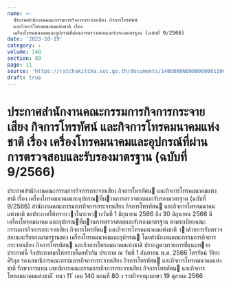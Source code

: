 ```yaml
---
name: >-
  ประกาศสำนักงานคณะกรรมการกิจการกระจายเสียง กิจการโทรทัศน์
  และกิจการโทรคมนาคมแห่งชาติ เรื่อง
  เครื่องโทรคมนาคมและอุปกรณ์ที่ผ่านการตรวจสอบและรับรองมาตรฐาน (ฉบับที่ 9/2566)
date: '2023-10-19'
category: ง
volume: 140
section: 80
page: 11
source: 'https://ratchakitcha.soc.go.th/documents/140D080N0000000001100.pdf'
draft: true
---
```


# ประกาศสำนักงานคณะกรรมการกิจการกระจายเสียง กิจการโทรทัศน์ และกิจการโทรคมนาคมแห่งชาติ เรื่อง เครื่องโทรคมนาคมและอุปกรณ์ที่ผ่านการตรวจสอบและรับรองมาตรฐาน (ฉบับที่ 9/2566)

ประกาศสํานักงานคณะกรรมการกิจการกระจายเสียง กิจการโทรทัศน และกิจการโทรคมนาคมแห่งชาติ เรื่อง เครื่องโทรคมนาคมและอุปกรณที่ผานการตรวจสอบและรับรองมาตรฐาน (ฉบับที่ 9/2566) สํานักงานคณะกรรมการกิจการกระจายเสียง กิจการโทรทัศน และกิจการโทรคมนาคมแห่งชาติ ขอประกาศให้ทราบวาในระหวางวันที่ 1 มิถุนายน 2566 ถึง 30 มิถุนายน 2566 มีเครื่องโทรคมนาคม และอุปกรณที่ผานการตรวจสอบและรับรองมาตรฐาน ตามระเบียบคณะกรรมการกิจการกระจายเสียง กิจการโทรทัศน และกิจการโทรคมนาคมแห่งชาติ วาด้วยการรับตรวจสอบและรับรองมาตรฐานของ เครื่องโทรคมนาคมและอุปกรณ โดยสํานักงานคณะกรรมการกิจการกระจายเสียง กิจการโทรทัศน และกิจการโทรคมนาคมแห่งชาติ ปรากฏตามรายการที่แนบทายประกาศนี้ จึงประกาศมาให้ทราบโดยทั่วกัน ประกาศ ณ วันที่ 1 กันยายน พ.ศ. 2566 ไตรรัตน์ วิริยะศิริกุล รองเลขาธิการคณะกรรมการกิจการกระจายเสียง กิจการโทรทัศน และกิจการโทรคมนาคมแห่งชาติ รักษาการแทน เลขาธิการคณะกรรมการกิจการกระจายเสียง กิจการโทรทัศน และกิจการโทรคมนาคมแห่งชาติ ้ หนา 11 ่ เลม 140 ตอนที่ 80 ง ราชกิจจานุเบกษา 19 ตุลาคม 2566











